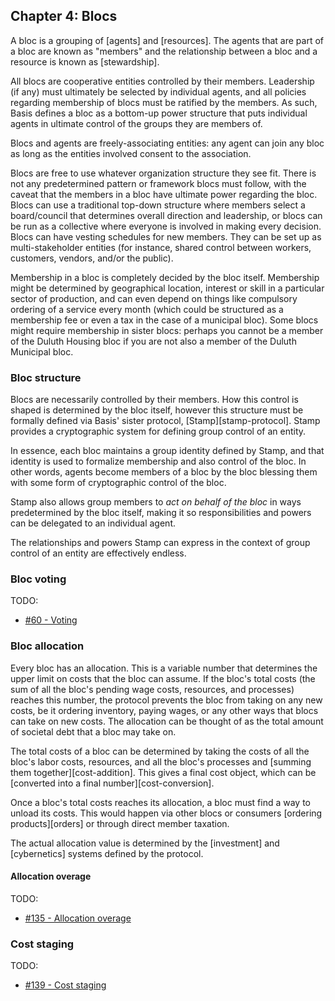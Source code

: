 ## Chapter 4: Blocs

A bloc is a grouping of [agents] and [resources]. The agents that are part of a bloc are known as "members" and the relationship between a bloc and a resource is known as [stewardship].

All blocs are cooperative entities controlled by their members. Leadership (if any) must ultimately be selected by individual agents, and all policies regarding membership of blocs must be ratified by the members. As such, Basis defines a bloc as a bottom-up power structure that puts individual agents in ultimate control of the groups they are members of.

Blocs and agents are freely-associating entities: any agent can join any bloc as long as the entities involved consent to the association.

Blocs are free to use whatever organization structure they see fit. There is not any predetermined pattern or framework blocs must follow, with the caveat that the members in a bloc have ultimate power regarding the bloc. Blocs can use a traditional top-down structure where members select a board/council that determines overall direction and leadership, or blocs can be run as a collective where everyone is involved in making every decision. Blocs can have vesting schedules for new members. They can be set up as multi-stakeholder entities (for instance, shared control between workers, customers, vendors, and/or the public).

Membership in a bloc is completely decided by the bloc itself. Membership might be determined by geographical location, interest or skill in a particular sector of production, and can even depend on things like compulsory ordering of a service every month (which could be structured as a membership fee or even a tax in the case of a municipal bloc). Some blocs might require membership in sister blocs: perhaps you cannot be a member of the Duluth Housing bloc if you are not also a member of the Duluth Municipal bloc.

### Bloc structure

Blocs are necessarily controlled by their members. How this control is shaped is determined by the bloc itself, however this structure must be formally defined via Basis' sister protocol, [Stamp][stamp-protocol]. Stamp provides a cryptographic system for defining group control of an entity.

In essence, each bloc maintains a group identity defined by Stamp, and that identity is used to formalize membership and also control of the bloc. In other words, agents become members of a bloc by the bloc blessing them with some form of cryptographic control of the bloc.

Stamp also allows group members to *act on behalf of the bloc* in ways predetermined by the bloc itself, making it so responsibilities and powers can be delegated to an individual agent.

The relationships and powers Stamp can express in the context of group control of an entity are effectively endless.

### Bloc voting

TODO:

- [#60 - Voting](https://github.com/basisproject/tracker/issues/60)

### Bloc allocation

Every bloc has an allocation. This is a variable number that determines the upper limit on costs that the bloc can assume. If the bloc's total costs (the sum of all the bloc's pending wage costs, resources, and processes) reaches this number, the protocol prevents the bloc from taking on any new costs, be it ordering inventory, paying wages, or any other ways that blocs can take on new costs. The allocation can be thought of as the total amount of societal debt that a bloc may take on.

The total costs of a bloc can be determined by taking the costs of all the bloc's labor costs, resources, and all the bloc's processes and [summing them together][cost-addition]. This gives a final cost object, which can be [converted into a final number][cost-conversion].

Once a bloc's total costs reaches its allocation, a bloc must find a way to unload its costs. This would happen via other blocs or consumers [ordering products][orders] or through direct member taxation.

The actual allocation value is determined by the [investment] and [cybernetics] systems defined by the protocol.

#### Allocation overage

TODO:

- [#135 - Allocation overage](https://github.com/basisproject/tracker/issues/135)

### Cost staging

TODO:

- [#139 - Cost staging](https://github.com/basisproject/tracker/issues/139)


